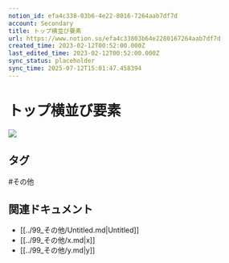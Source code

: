 ```yaml
---
notion_id: efa4c338-03b6-4e22-8016-7264aab7df7d
account: Secondary
title: トップ横並び要素
url: https://www.notion.so/efa4c33803b64e2280167264aab7df7d
created_time: 2023-02-12T00:52:00.000Z
last_edited_time: 2023-02-12T00:52:00.000Z
sync_status: placeholder
sync_time: 2025-07-12T15:01:47.458394
---
```

# トップ横並び要素

![](https://prod-files-secure.s3.us-west-2.amazonaws.com/d58fe38c-a9d4-4466-aed9-85604b7b2c6d/239f8285-c60a-478a-a1e1-8473e11e2e76/Untitled.png?X-Amz-Algorithm=AWS4-HMAC-SHA256&X-Amz-Content-Sha256=UNSIGNED-PAYLOAD&X-Amz-Credential=ASIAZI2LB4666JOUT3NH%2F20250719%2Fus-west-2%2Fs3%2Faws4_request&X-Amz-Date=20250719T063911Z&X-Amz-Expires=3600&X-Amz-Security-Token=IQoJb3JpZ2luX2VjEIX%2F%2F%2F%2F%2F%2F%2F%2F%2F%2FwEaCXVzLXdlc3QtMiJIMEYCIQC2u4EIAepuRLMu3CKovrQwo2qnCIkyP2NqpFGn7E0VnwIhAIVla0T%2B9SBX6j1nOuzrGQry3Awsfka4Kb9NJmIGQrbEKogECJ7%2F%2F%2F%2F%2F%2F%2F%2F%2F%2FwEQABoMNjM3NDIzMTgzODA1IgyMKarzSaYiVGJK1BAq3ANMPIzSP5OcPmot%2FQIYA3G%2BN%2FSiObpqB9R5sl1Mu4ePZVm0cxCZVkBr1nXULhidsotRbxSmUA9ZiyxY3Jkt%2FMY1W60GWHojH9J2XgPN0FgRBdnpLycA1YHX%2BF%2FKXKUGaPIpOogC1gh3UIQCjU4ly%2F8ttK5CBx3nSYd6TTedqR18%2FTclEz3aq8uzWasBfsG546S%2BaJ7tGnsLsBq39bD45heqAiCz31Cnb1UEhu4XJ4oIX%2F84APaHVXF7XxHT8jfwgGiGbjZwUPMvxeo6V%2B6O%2FI3vvb2VEveu6%2B2q0EkKSE3QcV50qB9gphDPXALGCksoZG9ZbwrCOvcyr8Vq5dKXmsxDlVi94mW6o2OPeEy%2B%2Fv%2BWVWFAlq44nNis989xRD%2BsDfFKw2r5Ce5Tbgxuxxl6x6R7kc5Nxj72H9iw%2BDX6%2BRme6iGar2W2DNIYOEvmtqCqPdEMFAPaAXSwWC3r3qAU6UXvp49PbkWWn4vsY8GXr%2BaQej%2FXkAUIsPsR2W%2BB%2Bz1Xd%2F8ulwDVRzIgy4ULAIRsbeJMPfBmnAb93lArtnBOMd5qFMx5RTkCxl2mQJ9bBhUXlMRz9VuNW%2FQ7jQFP2SrM7w6LQXVoL5gtJX9WpRMEInt3Jp5J4vXkwj%2Fsp2%2FDHTCRxezDBjqkAYHQoZg4is2s%2F%2FlSFkTnmGr3gRBYo3mP5RVYMfWfb3b6z4fIMQo1tOZTweEVwfI1gbUph6QNDZTU6ZhG6DVfUHyHadVh9vk66yYb%2FV7qDzEd0WVnnprEEeAJovJQr%2FOYTGLxwKm06XapyAMC4pFxv1VYDNAI8ahTiPp4R7ceNZdDK%2BBRDWDtMFAjacAhu3HWTLk2POPZ%2BzF%2BGBl%2BCrY2%2F%2BUR3j3z&X-Amz-Signature=0984b6efc967d8370ee69dec29b09aa3b3fab258aaa81aee352ba77fde03c54d&X-Amz-SignedHeaders=host&x-amz-checksum-mode=ENABLED&x-id=GetObject)

## タグ

#その他 

## 関連ドキュメント

- [[../99_その他/Untitled.md|Untitled]]
- [[../99_その他/x.md|x]]
- [[../99_その他/y.md|y]]
